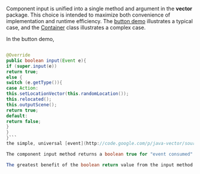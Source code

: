 Component input is unified into a single method and argument in the **vector** package.  This choice is intended to maximize both convenience of implementation and runtime efficiency.  The [button demo](http://code.google.com/p/java-vector/source/browse/demo/src/demo/Button.java) illustrates a typical case, and the [Container](http://code.google.com/p/java-vector/source/browse/src/vector/Container.java) class illustrates a complex case.

In the button demo,
```java

@Override
public boolean input(Event e){
if (super.input(e))
return true;
else {
switch (e.getType()){
case Action:
this.setLocationVector(this.randomLocation());
this.relocated();
this.outputScene();
return true;
default:
return false;
}
}
}```
the simple, universal [event](http://code.google.com/p/java-vector/source/browse/src/vector/Event.java) type selection defines the required path of execution (for this simple demo).

The component input method returns a boolean true for "event consumed" and false for "event not consumed", although not all event types are implemented as "narrow cast" consumables.  In many cases shown by the Container input process, event processing has been implemented in a broadcast algorithm for the benefit of applications of the event type.  For example in the case of the Action event type, a Dialog window may need to receive the Action event as well as (possibly) another member of the scene graph.

The greatest benefit of the boolean return value from the input method is for the programming of subclasses, as in the button demo case.  The superclasses of the demo button class return true for the mouse motion and click events that they implement.  The demo Button subclass, therefore, only needs to listen for the Action produced by the [vector Button class](http://code.google.com/p/java-vector/source/browse/src/vector/Button.java) in order to complete the semantics required for its application.  This simplicity is made possible by the tight fit of the design of each class to a compact feature set.
